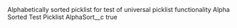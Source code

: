 <?xml version="1.0" encoding="UTF-8"?>
<CustomMetadata xmlns="http://soap.sforce.com/2006/04/metadata" xmlns:xsi="http://www.w3.org/2001/XMLSchema-instance" xmlns:xsd="http://www.w3.org/2001/XMLSchema">
    <description>Alphabetically sorted picklist for test of universal picklist functionality</description>
    <label>Alpha Sorted Test Picklist</label>
    <values>
        <field>AlphaSort__c</field>
        <value xsi:type="xsd:boolean">true</value>
    </values>
</CustomMetadata>
